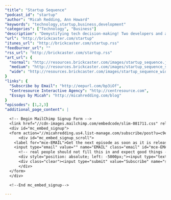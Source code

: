 ```yaml
---
"title": "Startup Sequence"
"podcast_id": "startup"
"author": "Micah Redding, Ann Howard"
"keywords": "technology,startup,business,development"
"categories": ["Technology", "Business"]
"description": "Demystifying tech decision-making! Two developers and a human being discuss the difficult world of technology, business, and building software that matters."
"url": "http://brickcaster.com/startup"
"itunes_url": "http://brickcaster.com/startup.rss"
"feedburner_url": ""
"rss_url": "http://brickcaster.com/startup.rss"
"art_url": {
  "normal": "http://resources.brickcaster.com/images/startup_sequence.jpg",
  "medium": "http://resources.brickcaster.com/images/startup_sequence_small.jpg",
  "wide": "http://resources.brickcaster.com/images/startup_sequence_wide.jpg"
}
"links": {
  "Subscribe by Email": "http://eepurl.com/bp3iOf",
  "Centresource Interactive Agency": "http://centresource.com",
  "Essays by Micah": "http://micahredding.com/blog"
}
"episodes": [1,2,3]
"additional_page_content": |

  <!-- Begin MailChimp Signup Form -->
  <link href="//cdn-images.mailchimp.com/embedcode/slim-081711.css" rel="stylesheet" type="text/css">
  <div id="mc_embed_signup">
  <form action="//micahredding.us4.list-manage.com/subscribe/post?u=c9e24ff2e309d9d4edb919a40&amp;id=5d58b45aad" method="post" id="mc-embedded-subscribe-form" name="mc-embedded-subscribe-form" class="validate" target="_blank" novalidate>
      <div id="mc_embed_signup_scroll">
    <label for="mce-EMAIL">Get the next episode as soon as it is released!</label>
    <input type="email" value="" name="EMAIL" class="email" id="mce-EMAIL" placeholder="email address" required>
      <!-- real people should not fill this in and expect good things - do not remove this or risk form bot signups-->
      <div style="position: absolute; left: -5000px;"><input type="text" name="b_c9e24ff2e309d9d4edb919a40_5d58b45aad" tabindex="-1" value=""></div>
      <div class="clear"><input type="submit" value="Subscribe" name="subscribe" id="mc-embedded-subscribe" class="button"></div>
      </div>
  </form>
  </div>

  <!--End mc_embed_signup-->

---
```

